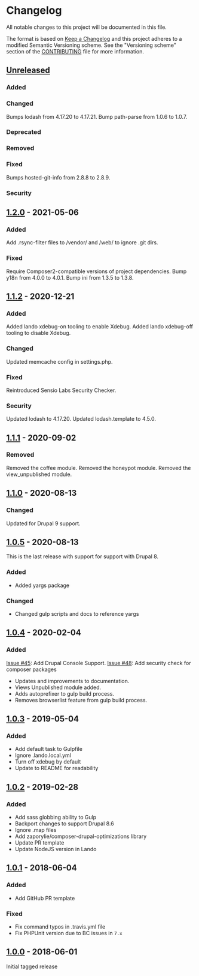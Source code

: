 # Changelog
All notable changes to this project will be documented in this file.

The format is based on [Keep a Changelog][] and this project adheres to a
modified Semantic Versioning scheme. See the "Versioning scheme" section of the
[CONTRIBUTING][] file for more information.

[Keep a Changelog]: http://keepachangelog.com/
[CONTRIBUTING]: https://github.com/oomphinc/drupal-scaffold/docs/release-workflow.md#versioning-scheme

## [Unreleased]
### Added

### Changed
Bumps lodash from 4.17.20 to 4.17.21.
Bump path-parse from 1.0.6 to 1.0.7.

### Deprecated

### Removed

### Fixed
Bumps hosted-git-info from 2.8.8 to 2.8.9.

### Security

## [1.2.0] - 2021-05-06
### Added
Add .rsync-filter files to /vendor/ and /web/ to ignore .git dirs.

### Fixed
Require Composer2-compatible versions of project dependencies.
Bump y18n from 4.0.0 to 4.0.1.
Bump ini from 1.3.5 to 1.3.8.

## [1.1.2] - 2020-12-21
### Added
Added lando xdebug-on tooling to enable Xdebug.
Added lando xdebug-off tooling to disable Xdebug.

### Changed
Updated memcache config in settings.php.

### Fixed
Reintroduced Sensio Labs Security Checker.

### Security
Updated lodash to 4.17.20.
Updated lodash.template to 4.5.0.

## [1.1.1] - 2020-09-02
### Removed
Removed the coffee module.
Removed the honeypot module.
Removed the view_unpublished module.

## [1.1.0] - 2020-08-13
### Changed
Updated for Drupal 9 support.

## [1.0.5] - 2020-08-13
This is the last release with support for support with Drupal 8.

### Added
- Added yargs package

### Changed
- Changed gulp scripts and docs to reference yargs


## [1.0.4] - 2020-02-04
### Added
[Issue #45](https://github.com/oomphinc/drupal-scaffold/issues/45): Add Drupal Console Support.
[Issue #48](https://github.com/oomphinc/drupal-scaffold/pull/48): Add security check for composer packages
- Updates and improvements to documentation.
- Views Unpublished module added.
- Adds autoprefixer to gulp build process.
- Removes browserlist feature from gulp build process.

## [1.0.3] - 2019-05-04
### Added
- Add default task to Gulpfile
- Ignore .lando.local.yml
- Turn off xdebug by default
- Update to README for readability

## [1.0.2] - 2019-02-28
### Added
- Add sass globbing ability to Gulp
- Backport changes to support Drupal 8.6
- Ignore .map files
- Add zaporylie/composer-drupal-optimizations library
- Update PR template
- Update NodeJS version in Lando

## [1.0.1] - 2018-06-04
### Added
- Add GitHub PR template

### Fixed
- Fix command typos in .travis.yml file
- Fix PHPUnit version due to BC issues in `7.x`

## [1.0.0] - 2018-06-01
Initial tagged release

[Unreleased]: https://github.com/oomphinc/drupal-scaffold/compare/1.2.0...HEAD
[1.2.0]: https://github.com/oomphinc/drupal-scaffold/compare/1.1.2...1.2.0
[1.1.2]: https://github.com/oomphinc/drupal-scaffold/compare/1.1.1...1.1.2
[1.1.1]: https://github.com/oomphinc/drupal-scaffold/compare/1.1.0...1.1.1
[1.1.0]: https://github.com/oomphinc/drupal-scaffold/compare/1.0.5...1.1.0
[1.0.5]: https://github.com/oomphinc/drupal-scaffold/compare/1.0.4...1.0.5
[1.0.4]: https://github.com/oomphinc/drupal-scaffold/compare/1.0.3...1.0.4
[1.0.3]: https://github.com/oomphinc/drupal-scaffold/compare/1.0.2...1.0.3
[1.0.2]: https://github.com/oomphinc/drupal-scaffold/compare/1.0.1...1.0.2
[1.0.1]: https://github.com/oomphinc/drupal-scaffold/compare/1.0.0...1.0.1
[1.0.0]: https://github.com/oomphinc/drupal-scaffold/releases/tag/1.0.0
